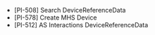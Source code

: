 - [PI-508] Search DeviceReferenceData
- [PI-578] Create MHS Device
- [PI-512] AS Interactions DeviceReferenceData
